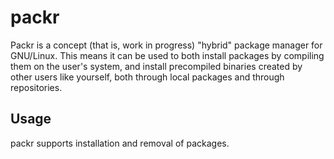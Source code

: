 packr
=====

Packr is a concept (that is, work in progress) "hybrid" package manager for
GNU/Linux. This means it can be used to both install packages by compiling them
on the user's system, and install precompiled binaries created by other users like yourself,
both through local packages and through repositories.

## Usage

packr supports installation and removal of packages.
